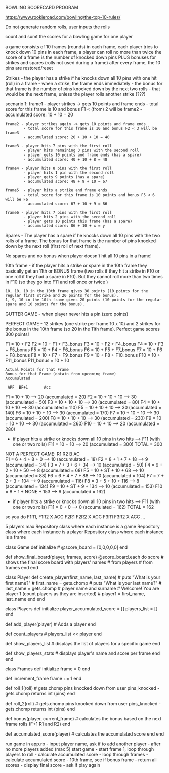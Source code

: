 BOWLING SCORECARD PROGRAM

https://www.rookieroad.com/bowling/the-top-10-rules/

Do not generate random rolls, user inputs the rolls

count and sumt the scores for a bowling game for one player

a game consists of 10 frames (rounds)
in each frame, each player tries to knock down 10 pins
in each frame, a player can roll no more than twice
the score of a frame is the number of knocked down pins PLUS bonuses for strikes and spares (rolls not used during a frame)
after every frame, the 10 pins are restored/reset

Strikes - the player has a strike if he knocks down all 10 pins with one hit (roll) in a frame
    - when a strike, the frame ends immediately
    - the bonus for that frame is the number of pins knocked down by the next two rolls
    - that would be the next frame, unless the player rolls another strike (???)

scenario 1:
    frame1 - player strikes -> gets 10 points and frame ends
            - total score for this frame is 10 and bonus F1 < (from) 2 will be frame2
            - accumulated score: 10 + 10 = 20

    frame2 - player strikes again -> gets 10 points and frame ends
            - total score for this frame is 10 and bonus F2 < 3 will be frame3
            - accumulated score: 20 + 10 + 10 = 40

    frame3 - player hits 7 pins with the first roll
            - player hits remaining 3 pins with the second roll
            - player gets 10 points and frame ends (has a spare)
            - accumulated score: 40 + 10 + 8 = 48

    frame4 - player hits 8 pins with the first roll
            - player hits 1 pin with the second roll
            - player gets 9 points (has a spare)
            - accumulated score: 48 + 9 + 10 = 67

    frame5  - player hits a strike and frame ends
            - total score for this frame is 10 points and bonus F5 < 6 will be F6
            - accumulated score: 67 + 10 + 9 = 86

    frame6 - player hits 7 pins with the first roll
            - player hits 2 pins with the second roll
            - player gets 10 points this frame (has a spare)
            - accumulated score: 86 + 10 + x = y


Spares - The player has a spare if he knocks down all 10 pins with the two rolls of a frame. The bonus for that frame is the number of pins knocked down by the next roll (first roll of next frame).

No spares and no bonus when player doesn't hit all 10 pins in a frame!

10th frame - if the player hits a strike or spare in the 10th frame they basically get an 11th or BONUS frame (two rolls if they hit a strike in F10 or one roll if they had a spare in F10). But they cannot roll more than two times in F10 (so they go into F11 and roll once or twice )

    10, 10, 10 in the 10th frame gives 30 points (10 points for the regular first strike and 20 points for the bonus).
    1, 9, 10 in the 10th frame gives 20 points (10 points for the regular spare and 10 points for the bonus).

GUTTER GAME - when player never hits a pin (zero points)

PERFECT GAME - 12 strikes (one strike per frame 10 x 10) and 2 strikes for the bonus in the 10th frame (so 20 in the 11th frame). Perfect game scores 300 points!

F1 = 10 + F2
F2 = 10 + F1 + F3_bonus
F3 = 10 + F2 + F4_bonus
F4 = 10 + F3 + F5_bonus
F5 = 10 + F4 + F6_bonus
F6 = 10 + F5 + F7_bonus
F7 = 10 + F6 + F8_bonus
F8 = 10 + F7 + F9_bonus
F9 = 10 + F8 + F10_bonus
F10 = 10 + F11_bonus
    F11_bonus = 10 + 10

    Actual Points for that Frame
    Bonus for that Frame (obtain from upcoming frame)
    Accumulated

     APF  BF+1       Acc    
F1 = 10 + 10      --> 20 (accumulated = 20)
F2 = 10 + 10 + 10 --> 30 (accumulated = 50)
F3 = 10 + 10 + 10 --> 30 (accumulated = 80)
F4 = 10 + 10 + 10 --> 30 (accumulated = 110)
F5 = 10 + 10 + 10 --> 30 (accumulated = 140)
F6 = 10 + 10 + 10 --> 30 (accumulated = 170)
F7 = 10 + 10 + 10 --> 30 (accumulated = 200)
F8 = 10 + 10 + 10 --> 30 (accumulated = 230)
F9 = 10 + 10 + 10 --> 30 (accumulated = 260)
F10 = 10 + 10 --> 20 (accumulated = 280)
- if player hits a strike or knocks down all 10 pins in two hits --> F11 (with one or two rolls)
F11 = 10 + 10 --> 20 (accumulated = 300)
TOTAL = 300

NOT A PERFECT GAME:
     R1   R2   B      AC  
F1 = 6 +  4 +  8 +    0     --> 10 (accumulated = 18)
F2 = 8 +  1 +  7 +    18    --> 9 (accumulated = 34)
F3 = 7 +  3 +  6 +    34    --> 10 (accumulated = 50)
F4 = 6 +  2 +  10 +   50    --> 8 (accumulated = 68)
F5 = 10 + ST + 10 +   68    --> 10 (accumulated = 88)
F6 = 6 +  4 +  7 +    88    --> 10 (accumulated = 104)
F7 = 7 +  2 +  3 +    104   --> 9 (accumulated = 116)
F8 = 3 +  5 +  10 +   116   --> 8 (accumulated = 134)
F9 = 10 + ST + 9 +    134   --> 10 (accumulated = 153)
F10 = 8 + 1 +  NONE + 153   --> 9 (accumulated = 162)
- if player hits a strike or knocks down all 10 pins in two hits --> F11 (with one or two rolls)
F11 = 0 + 0                 --> 0 (accumulated = 162)
                            TOTAL = 162

so you do F1R1, F1R2 X ACC
F2R1 F2R2 X ACC
F3R1 F3R2 X ACC
...

5 players max
Repository class where each instance is a game
Repository class where each instance is a player
Repository class where each instance is a frame

class Game
  def initialize
    # @score_board = [0,0,0,0,0]
  end

  def show_final_board(player, frames, score)
    @score_board.each do score
    # shows the final score board with players' names
    # from players
    # from frames
  end
end

class Player
  def create_player(first_name, last_name)
    # puts "What is your first name?"
    # first_name = gets.chomp
    # puts "What is your last name?"
    # last_name = gets.chomp
    # player name and surname
    # Welcome! You are player 1 (count players as they are inserted)
    # player1 = first_name, last_name
  end
end

class Players
  def initialize
    player_accumulated_score = []
    players_list = []
  end
    
  def add_player(player)
    # Adds a player
  end

  def count_players
    # players_list << player
  end

  def show_players_list
    # displays the list of players for a specific game
  end

  def show_players_stats
    # displays player's name and score per frame
  end
end

class Frames
  def initialize
    frame = 0
  end

  def increment_frame
    frame += 1
  end

  def roll_1(roll)
    # gets.chomp pins knocked down from user
    pins_knocked - gets.chomp
    returns int (pins)
  end

  def roll_2(roll)
    # gets.chomp pins knocked down from user
    pins_knocked - gets.chomp
    returns int (pins)
  end

  def bonus(player, current_frame)
    # calculates the bonus based on the next frame rolls (F+1 R1 and R2)
  end

  def accumulated_score(player)
    # calculates the accumulated score
  end
end

run game in app.rb
    - input player name, ask if to add another player
    - after no more players added (max 5) start game
    - start frame 1, loop through players to roll
    - calculate accumulated score
    - loop through frames
    - calculate accumulated score
    - 10th frame, see if bonus frame
    - return all scores
    - display final score
    - ask if play again